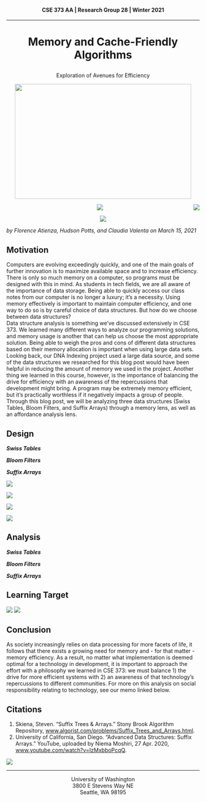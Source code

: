 #### <p align="center"> CSE 373 AA | Research Group 28 | Winter 2021 </p>
---
# <p align="center"> Memory and Cache-Friendly Algorithms </p>
<p align="center"> Exploration of Avenues for Efficiency </p>

<p align="center">
  <img width="460" height="300" src="./Dataimage.PNG">
</p>

<img style="float: right;" src="./Dataimage.PNG">

<div style="text-align:center">

  ![](./Dataimage.PNG)

</div>

<span style="display:block;text-align:center"> ![](./Dataimage.PNG) </span>

_by Florence Atienza, Hudson Potts, and Claudia Valenta on March 15, 2021_

## Motivation

Computers are evolving exceedingly quickly, and one of the main goals of further innovation is to maximize available space and to increase efficiency.  There is only so much memory on a computer, so programs must be designed with this in mind.  As students in tech fields, we are all aware of the importance of data storage.  Being able to quickly access our class notes from our computer is no longer a luxury; it’s a necessity.  Using memory effectively is important to maintain computer efficiency, and one way to do so is by careful choice of data structures.  But how do we choose between data structures?  
Data structure analysis is something we’ve discussed extensively in CSE 373.  We learned many different ways to analyze our programming solutions, and memory usage is another that can help us choose the most appropriate solution.  Being able to weigh the pros and cons of different data structures based on their memory allocation is important when using large data sets.  Looking back, our DNA Indexing project used a large data source, and some of the data structures we researched for this blog post would have been helpful in reducing the amount of memory we used in the project.
Another thing we learned in this course, however, is the importance of balancing the drive for efficiency with an awareness of the repercussions that development might bring.  A program may be extremely memory efficient, but it’s practically worthless if it negatively impacts a group of people.  Through this blog post, we will be analyzing three data structures (Swiss Tables, Bloom Filters, and Suffix Arrays) through a memory lens, as well as an affordance analysis lens.

## Design

**_Swiss Tables_**

**_Bloom Filters_**

**_Suffix Arrays_**

![](./SA1.PNG)

![](./SA2.png)

![](./SA3.PNG)

![](./SA4.PNG)

## Analysis

**_Swiss Tables_**

**_Bloom Filters_**

**_Suffix Arrays_**

## Learning Target

![](./LT1.PNG)
![](./LT2.PNG)

## Conclusion

As society increasingly relies on data processing for more facets of life, it follows that there exists a growing need for memory and - for that matter - memory efficiency. As a result, no matter what implementation is deemed optimal for a technology in development, it is important to approach the effort with a philosophy we learned in CSE 373: we must balance 1) the drive for more efficient systems with 2) an awareness of that technology’s repercussions to different communities. For more on this analysis on social responsibility relating to technology, see our memo linked below.

## Citations

1. Skiena, Steven. “Suffix Trees & Arrays.” Stony Brook Algorithm Repository, www.algorist.com/problems/Suffix_Trees_and_Arrays.html.
2. University of California, San Diego. “Advanced Data Structures: Suffix Arrays.” YouTube, uploaded by Niema Moshiri, 27 Apr. 2020, www.youtube.com/watch?v=IzMxbboPcqQ.

<p align="center">

[![](./MemoLink.PNG)](https://docs.google.com/document/d/1NUS9imQQUQtTmBqse9ycLrZuYSjpR96MsEa41uCk1io/edit)

</p>

---
<p align="center">University of Washington </br>
3800 E Stevens Way NE </br>
Seattle, WA 98195</p>
